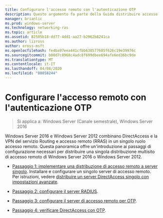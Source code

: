 ```yaml
---
title: Configurare l'accesso remoto con l'autenticazione OTP
description: Questo argomento fa parte della Guida distribuire accesso remoto con l'autenticazione OTP in Windows Server 2016.
manager: brianlic
ms.prod: windows-server
ms.technology: networking-ras
ms.topic: article
ms.assetid: 82505b18-dd77-4dd1-aa27-b2962b8241ca
ms.author: lizross
author: eross-msft
ms.openlocfilehash: fe4ba97eea441cfbb630577605f626c19e39976c
ms.sourcegitcommit: b00d7c8968c4adc8f699dbee694afe6ed36bc9de
ms.translationtype: MT
ms.contentlocale: it-IT
ms.lasthandoff: 04/08/2020
ms.locfileid: "80858244"
---
```

# <a name="configure-remote-access-with-otp-authentication"></a>Configurare l'accesso remoto con l'autenticazione OTP

>Si applica a: Windows Server (Canale semestrale), Windows Server 2016

 Windows Server 2016 e Windows Server 2012 combinano DirectAccess e la VPN del servizio Routing e accesso remoto (RRAS) in un singolo ruolo accesso remoto. Questa panoramica offre un'introduzione ai passaggi di configurazione necessari per distribuire una singola distribuzione multisito di accesso remoto di Windows Server 2016 o Windows Server 2012.  


- [Passaggio 1: implementare una distribuzione di accesso remoto a server singolo](../../multisite/configure/Step-1-Implement-a-Single-Server-Remote-Access-Deployment.md). Installare e configurare un singolo server di accesso remoto. Per istruzioni, vedere [distribuire un server DirectAccess singolo con impostazioni avanzate](https://technet.microsoft.com/windows-server-docs/networking/remote-access/directaccess/single-server-advanced/deploy-a-single-directaccess-server-with-advanced-settings).

- [Passaggio 2: configurare il server RADIUS](Step-2-Configure-the-RADIUS-Server.md).

- [Passaggio 3: configurare il server di accesso remoto per OTP](Step-3-Configure-the-Remote-Access-Server-for-OTP.md).

- [Passaggio 4: verificare DirectAccess con OTP](Step-4-Verify-DirectAccess-with-OTP.md).
  


